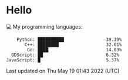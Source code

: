 # Hello

💻 My programming languages:

```
    Python: ██████████                39.39%
       C++: ████████                  32.01%
        Go: ████                      14.03%
  GDScript: ██                        6.32%
JavaScript: █                         5.37%
```

Last updated on Thu May 19 01:43 2022 (UTC)
